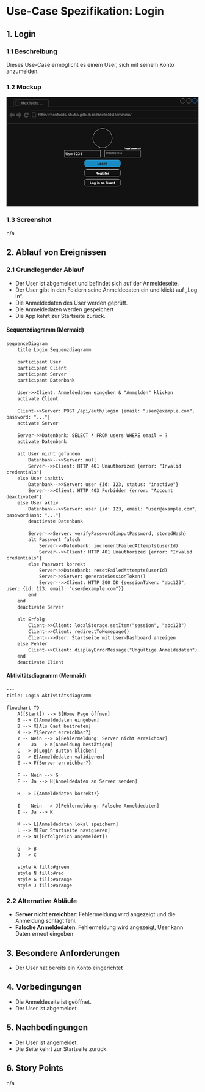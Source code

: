 # Use-Case Spezifikation: Login

## 1. Login

### 1.1 Beschreibung

Dieses Use-Case ermöglicht es einem User, sich mit seinem Konto anzumelden.

### 1.2 Mockup

![login_mockup](./login_mockup.drawio.png "login_mockup")

### 1.3 Screenshot

n/a

## 2. Ablauf von Ereignissen

### 2.1 Grundlegender Ablauf

- Der User ist abgemeldet und befindet sich auf der Anmeldeseite.
- Der User gibt in den Feldern seine Anmeldedaten ein und klickt auf „Log in“.
- Die Anmeldedaten des User werden geprüft.
- Die Anmeldedaten werden gespeichert
- Die App kehrt zur Startseite zurück.

#### Sequenzdiagramm (Mermaid)

```mermaid
sequenceDiagram
    title Login Sequenzdiagramm

    participant User
    participant Client
    participant Server
    participant Datenbank

    User->>Client: Anmeldedaten eingeben & "Anmelden" klicken
    activate Client
    
    Client->>Server: POST /api/auth/login {email: "user@example.com", password: "..."}
    activate Server
    
    Server->>Datenbank: SELECT * FROM users WHERE email = ?
    activate Datenbank
    
    alt User nicht gefunden
        Datenbank-->>Server: null
        Server-->>Client: HTTP 401 Unauthorized {error: "Invalid credentials"}
    else User inaktiv
        Datenbank-->>Server: user {id: 123, status: "inactive"}
        Server-->>Client: HTTP 403 Forbidden {error: "Account deactivated"}
    else User aktiv
        Datenbank-->>Server: user {id: 123, email: "user@example.com", passwordHash: "..."}
        deactivate Datenbank
        
        Server->>Server: verifyPassword(inputPassword, storedHash)
        alt Passwort falsch
            Server->>Datenbank: incrementFailedAttempts(userId)
            Server-->>Client: HTTP 401 Unauthorized {error: "Invalid credentials"}
        else Passwort korrekt
            Server->>Datenbank: resetFailedAttempts(userId)
            Server->>Server: generateSessionToken()
            Server-->>Client: HTTP 200 OK {sessionToken: "abc123", user: {id: 123, email: "user@example.com"}}
        end
    end
    deactivate Server
    
    alt Erfolg
        Client->>Client: localStorage.setItem("session", "abc123")
        Client->>Client: redirectToHomepage()
        Client-->>User: Startseite mit User-Dashboard anzeigen
    else Fehler
        Client->>Client: displayErrorMessage("Ungültige Anmeldedaten")
    end
    deactivate Client
```

#### Aktivitätsdiagramm (Mermaid)

```mermaid
---
title: Login Aktivitätsdiagramm
---
flowchart TD
    A([Start]) --> B[Home Page öffnen]
    B --> C[Anmeldedaten eingeben]
    B --> X[Als Gast beitreten]
    X --> Y{Server erreichbar?}
    Y -- Nein --> G[Fehlermeldung: Server nicht erreichbar]
    Y -- Ja --> K[Anmeldung bestätigen]
    C --> D[Login-Button klicken]
    D --> E[Anmeldedaten validieren]
    E --> F{Server erreichbar?}
    
    F -- Nein --> G
    F -- Ja --> H[Anmeldedaten an Server senden]
    
    H --> I{Anmeldedaten korrekt?}
    
    I -- Nein --> J[Fehlermeldung: Falsche Anmeldedaten]
    I -- Ja --> K
    
    K --> L[Anmeldedaten lokal speichern]
    L --> M[Zur Startseite navigieren]
    M --> N([Erfolgreich angemeldet])
    
    G --> B
    J --> C
    
    style A fill:#green
    style N fill:#red
    style G fill:#orange
    style J fill:#orange
```

### 2.2 Alternative Abläufe

- **Server nicht erreichbar**: Fehlermeldung wird angezeigt und die Anmeldung schlägt fehl.
- **Falsche Anmeldedaten**: Fehlermeldung wird angezeigt, User kann Daten erneut eingeben

## 3. Besondere Anforderungen

- Der User hat bereits ein Konto eingerichtet

## 4. Vorbedingungen

- Die Anmeldeseite ist geöffnet.
- Der User ist abgemeldet.

## 5. Nachbedingungen

- Der User ist angemeldet.
- Die Seite kehrt zur Startseite zurück.

## 6. Story Points

n/a
